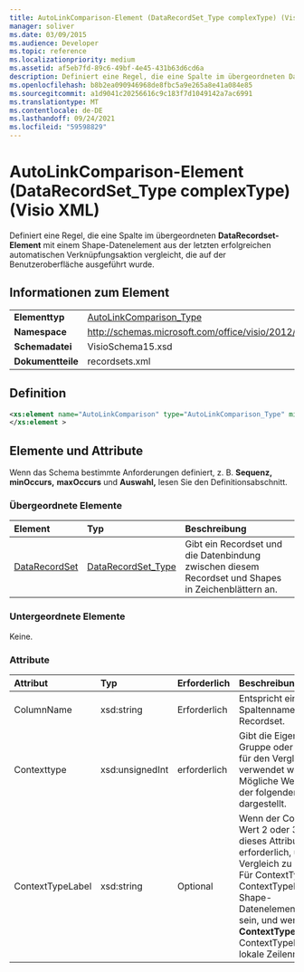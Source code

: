 ```yaml
---
title: AutoLinkComparison-Element (DataRecordSet_Type complexType) (Visio XML)
manager: soliver
ms.date: 03/09/2015
ms.audience: Developer
ms.topic: reference
ms.localizationpriority: medium
ms.assetid: af5eb7fd-89c6-49bf-4e45-431b63d6cd6a
description: Definiert eine Regel, die eine Spalte im übergeordneten DataRecordset-Element mit einem Shape-Datenelement aus der letzten erfolgreichen automatischen Verknüpfungsaktion vergleicht, die auf der Benutzeroberfläche ausgeführt wurde.
ms.openlocfilehash: b8b2ea090946968de8fbc5a9e265a8e41a084e85
ms.sourcegitcommit: a1d9041c20256616c9c183f7d1049142a7ac6991
ms.translationtype: MT
ms.contentlocale: de-DE
ms.lasthandoff: 09/24/2021
ms.locfileid: "59598829"
---
```

# <a name="autolinkcomparison-element-datarecordset_type-complextype-visio-xml"></a>AutoLinkComparison-Element (DataRecordSet_Type complexType) (Visio XML)

Definiert eine Regel, die eine Spalte im übergeordneten **DataRecordset-Element** mit einem Shape-Datenelement aus der letzten erfolgreichen automatischen Verknüpfungsaktion vergleicht, die auf der Benutzeroberfläche ausgeführt wurde. 
  
## <a name="element-information"></a>Informationen zum Element

|||
|:-----|:-----|
|**Elementtyp** <br/> |[AutoLinkComparison_Type](autolinkcomparison_type-complextypevisio-xml.md) <br/> |
|**Namespace** <br/> |http://schemas.microsoft.com/office/visio/2012/main  <br/> |
|**Schemadatei** <br/> |VisioSchema15.xsd  <br/> |
|**Dokumentteile** <br/> |recordsets.xml  <br/> |
   
## <a name="definition"></a>Definition

```XML
<xs:element name="AutoLinkComparison" type="AutoLinkComparison_Type" minOccurs="0" maxOccurs="unbounded" >
</xs:element >
```

## <a name="elements-and-attributes"></a>Elemente und Attribute

Wenn das Schema bestimmte Anforderungen definiert, z. B. **Sequenz,** **minOccurs,** **maxOccurs** und **Auswahl,** lesen Sie den Definitionsabschnitt. 
  
### <a name="parent-elements"></a>Übergeordnete Elemente

|**Element**|**Typ**|**Beschreibung**|
|:-----|:-----|:-----|
|[DataRecordSet](datarecordset-element-datarecordsets_type-complextypevisio-xml.md) <br/> |[DataRecordSet_Type](datarecordset_type-complextypevisio-xml.md) <br/> |Gibt ein Recordset und die Datenbindung zwischen diesem Recordset und Shapes in Zeichenblättern an.  <br/> |
   
### <a name="child-elements"></a>Untergeordnete Elemente

Keine.
  
### <a name="attributes"></a>Attribute

|**Attribut**|**Typ**|**Erforderlich**|**Beschreibung**|**Mögliche Werte**|
|:-----|:-----|:-----|:-----|:-----|
|ColumnName  <br/> |xsd:string  <br/> |Erforderlich  <br/> |Entspricht einem Spaltennamen im ADO-Recordset.  <br/> |Werte des Typs "xsd:string".  <br/> |
|Contexttype  <br/> |xsd:unsignedInt  <br/> |erforderlich  <br/> |Gibt die Eigenschaften der Gruppe oder Form an, die für den Vergleich verwendet werden soll. Mögliche Werte sind in der folgenden Tabelle dargestellt.  <br/> |Werte des Typs "xsd:unsignedInt".  <br/> |
|ContextTypeLabel  <br/> |xsd:string  <br/> |Optional  <br/> |Wenn der ContextType-Wert 2 oder 3 ist, ist dieses Attribut erforderlich, um einen Vergleich zu definieren. Für ContextType = 2 muss ContextTypeLabel die Shape-Datenelementbeschriftung sein, und wenn **ContextType** = 3 ist, muss ContextTypeLabel der lokale Zeilenname sein.  <br/> |Werte des Typs "xsd:string".  <br/> |
   

